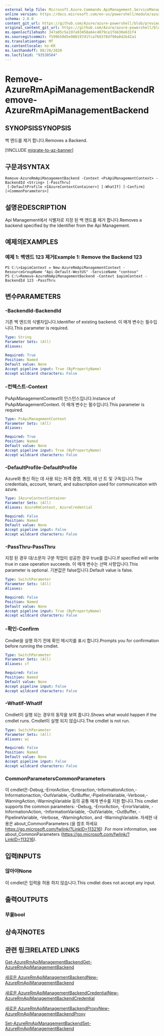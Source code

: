 ```yaml
---
external help file: Microsoft.Azure.Commands.ApiManagement.ServiceManagement.dll-Help.xml
online version: https://docs.microsoft.com/en-us/powershell/module/azurerm.apimanagement/remove-azurermapimanagementbackend
schema: 2.0.0
content_git_url: https://github.com/Azure/azure-powershell/blob/preview/src/ResourceManager/ApiManagement/Commands.ApiManagement/help/Remove-AzureRmApiManagementBackend.md
original_content_git_url: https://github.com/Azure/azure-powershell/blob/preview/src/ResourceManager/ApiManagement/Commands.ApiManagement/help/Remove-AzureRmApiManagementBackend.md
ms.openlocfilehash: 347a05c5e197a93458a64c4079ce1fd430e631f4
ms.sourcegitcommit: f599b50d5e980197d1fca769378df90a842b42a1
ms.translationtype: MT
ms.contentlocale: ko-KR
ms.lasthandoff: 08/20/2020
ms.locfileid: "93530584"
---
```

# <span data-ttu-id="b6115-101">Remove-AzureRmApiManagementBackend</span><span class="sxs-lookup"><span data-stu-id="b6115-101">Remove-AzureRmApiManagementBackend</span></span>

## <span data-ttu-id="b6115-102">SYNOPSIS</span><span class="sxs-lookup"><span data-stu-id="b6115-102">SYNOPSIS</span></span>
<span data-ttu-id="b6115-103">백 엔드를 제거 합니다.</span><span class="sxs-lookup"><span data-stu-id="b6115-103">Removes a Backend.</span></span>

[!INCLUDE [migrate-to-az-banner](../../includes/migrate-to-az-banner.md)]

## <span data-ttu-id="b6115-104">구문과</span><span class="sxs-lookup"><span data-stu-id="b6115-104">SYNTAX</span></span>

```
Remove-AzureRmApiManagementBackend -Context <PsApiManagementContext> -BackendId <String> [-PassThru]
 [-DefaultProfile <IAzureContextContainer>] [-WhatIf] [-Confirm] [<CommonParameters>]
```

## <span data-ttu-id="b6115-105">설명은</span><span class="sxs-lookup"><span data-stu-id="b6115-105">DESCRIPTION</span></span>
<span data-ttu-id="b6115-106">Api Management에서 식별자로 지정 된 백 엔드를 제거 합니다.</span><span class="sxs-lookup"><span data-stu-id="b6115-106">Removes a backend specified by the Identifier from the Api Management.</span></span>

## <span data-ttu-id="b6115-107">예제의</span><span class="sxs-lookup"><span data-stu-id="b6115-107">EXAMPLES</span></span>

### <span data-ttu-id="b6115-108">예제 1: 백엔드 123 제거</span><span class="sxs-lookup"><span data-stu-id="b6115-108">Example 1: Remove the Backend 123</span></span>
```
PS C:\>$apimContext = New-AzureRmApiManagementContext -ResourceGroupName "Api-Default-WestUS" -ServiceName "contoso"
PS C:\>Remove-AzureRmApiManagementBackend -Context $apimContext -BackendId 123 -PassThru
```

## <span data-ttu-id="b6115-109">변수</span><span class="sxs-lookup"><span data-stu-id="b6115-109">PARAMETERS</span></span>

### <span data-ttu-id="b6115-110">-BackendId</span><span class="sxs-lookup"><span data-stu-id="b6115-110">-BackendId</span></span>
<span data-ttu-id="b6115-111">기존 백 엔드의 식별자입니다.</span><span class="sxs-lookup"><span data-stu-id="b6115-111">Identifier of existing backend.</span></span>
<span data-ttu-id="b6115-112">이 매개 변수는 필수입니다.</span><span class="sxs-lookup"><span data-stu-id="b6115-112">This parameter is required.</span></span>

```yaml
Type: String
Parameter Sets: (All)
Aliases: 

Required: True
Position: Named
Default value: None
Accept pipeline input: True (ByPropertyName)
Accept wildcard characters: False
```

### <span data-ttu-id="b6115-113">-컨텍스트</span><span class="sxs-lookup"><span data-stu-id="b6115-113">-Context</span></span>
<span data-ttu-id="b6115-114">PsApiManagementContext의 인스턴스입니다.</span><span class="sxs-lookup"><span data-stu-id="b6115-114">Instance of PsApiManagementContext.</span></span>
<span data-ttu-id="b6115-115">이 매개 변수는 필수입니다.</span><span class="sxs-lookup"><span data-stu-id="b6115-115">This parameter is required.</span></span>

```yaml
Type: PsApiManagementContext
Parameter Sets: (All)
Aliases: 

Required: True
Position: Named
Default value: None
Accept pipeline input: True (ByPropertyName)
Accept wildcard characters: False
```

### <span data-ttu-id="b6115-116">-DefaultProfile</span><span class="sxs-lookup"><span data-stu-id="b6115-116">-DefaultProfile</span></span>
<span data-ttu-id="b6115-117">Azure와 통신 하는 데 사용 되는 자격 증명, 계정, 테 넌 트 및 구독입니다.</span><span class="sxs-lookup"><span data-stu-id="b6115-117">The credentials, account, tenant, and subscription used for communication with azure.</span></span>
 
```yaml
Type: IAzureContextContainer
Parameter Sets: (All)
Aliases: AzureRmContext, AzureCredential

Required: False
Position: Named
Default value: None
Accept pipeline input: False
Accept wildcard characters: False
```

### <span data-ttu-id="b6115-118">-PassThru</span><span class="sxs-lookup"><span data-stu-id="b6115-118">-PassThru</span></span>
<span data-ttu-id="b6115-119">지정 된 경우 대/소문자 구분 작업이 성공한 경우 true를 씁니다.</span><span class="sxs-lookup"><span data-stu-id="b6115-119">If specified will write true in case operation succeeds.</span></span>
<span data-ttu-id="b6115-120">이 매개 변수는 선택 사항입니다.</span><span class="sxs-lookup"><span data-stu-id="b6115-120">This parameter is optional.</span></span>
<span data-ttu-id="b6115-121">기본값은 false입니다.</span><span class="sxs-lookup"><span data-stu-id="b6115-121">Default value is false.</span></span>

```yaml
Type: SwitchParameter
Parameter Sets: (All)
Aliases: 

Required: False
Position: Named
Default value: None
Accept pipeline input: True (ByPropertyName)
Accept wildcard characters: False
```

### <span data-ttu-id="b6115-122">-확인</span><span class="sxs-lookup"><span data-stu-id="b6115-122">-Confirm</span></span>
<span data-ttu-id="b6115-123">Cmdlet을 실행 하기 전에 확인 메시지를 표시 합니다.</span><span class="sxs-lookup"><span data-stu-id="b6115-123">Prompts you for confirmation before running the cmdlet.</span></span>

```yaml
Type: SwitchParameter
Parameter Sets: (All)
Aliases: cf

Required: False
Position: Named
Default value: None
Accept pipeline input: False
Accept wildcard characters: False
```

### <span data-ttu-id="b6115-124">-WhatIf</span><span class="sxs-lookup"><span data-stu-id="b6115-124">-WhatIf</span></span>
<span data-ttu-id="b6115-125">Cmdlet이 실행 되는 경우의 동작을 보여 줍니다.</span><span class="sxs-lookup"><span data-stu-id="b6115-125">Shows what would happen if the cmdlet runs.</span></span> <span data-ttu-id="b6115-126">Cmdlet이 실행 되지 않습니다.</span><span class="sxs-lookup"><span data-stu-id="b6115-126">The cmdlet is not run.</span></span>

```yaml
Type: SwitchParameter
Parameter Sets: (All)
Aliases: wi

Required: False
Position: Named
Default value: None
Accept pipeline input: False
Accept wildcard characters: False
```

### <span data-ttu-id="b6115-127">CommonParameters</span><span class="sxs-lookup"><span data-stu-id="b6115-127">CommonParameters</span></span>
<span data-ttu-id="b6115-128">이 cmdlet은-Debug,-ErrorAction,-Erroraction,-InformationAction,-Informationaction,-OutVariable,-OutBuffer,-PipelineVariable,-Verbose,-WarningAction,-WarningVariable 등의 공통 매개 변수를 지원 합니다.</span><span class="sxs-lookup"><span data-stu-id="b6115-128">This cmdlet supports the common parameters: -Debug, -ErrorAction, -ErrorVariable, -InformationAction, -InformationVariable, -OutVariable, -OutBuffer, -PipelineVariable, -Verbose, -WarningAction, and -WarningVariable.</span></span> <span data-ttu-id="b6115-129">자세한 내용은 about_CommonParameters (을 참조 하세요 https://go.microsoft.com/fwlink/?LinkID=113216) .</span><span class="sxs-lookup"><span data-stu-id="b6115-129">For more information, see about_CommonParameters (https://go.microsoft.com/fwlink/?LinkID=113216).</span></span>

## <span data-ttu-id="b6115-130">입력</span><span class="sxs-lookup"><span data-stu-id="b6115-130">INPUTS</span></span>

### <span data-ttu-id="b6115-131">않아야</span><span class="sxs-lookup"><span data-stu-id="b6115-131">None</span></span>
<span data-ttu-id="b6115-132">이 cmdlet은 입력을 허용 하지 않습니다.</span><span class="sxs-lookup"><span data-stu-id="b6115-132">This cmdlet does not accept any input.</span></span>

## <span data-ttu-id="b6115-133">출력</span><span class="sxs-lookup"><span data-stu-id="b6115-133">OUTPUTS</span></span>

### <span data-ttu-id="b6115-134">부울</span><span class="sxs-lookup"><span data-stu-id="b6115-134">bool</span></span>

## <span data-ttu-id="b6115-135">상속자</span><span class="sxs-lookup"><span data-stu-id="b6115-135">NOTES</span></span>

## <span data-ttu-id="b6115-136">관련 링크</span><span class="sxs-lookup"><span data-stu-id="b6115-136">RELATED LINKS</span></span>

[<span data-ttu-id="b6115-137">Get-AzureRmApiManagementBackend</span><span class="sxs-lookup"><span data-stu-id="b6115-137">Get-AzureRmApiManagementBackend</span></span>](./Get-AzureRmApiManagementBackend)

[<span data-ttu-id="b6115-138">새로운 AzureRmApiManagementBackend</span><span class="sxs-lookup"><span data-stu-id="b6115-138">New-AzureRmApiManagementBackend</span></span>](./New-AzureRmApiManagementBackend.md)

[<span data-ttu-id="b6115-139">새로운 AzureRmApiManagementBackendCredential</span><span class="sxs-lookup"><span data-stu-id="b6115-139">New-AzureRmApiManagementBackendCredential</span></span>](./New-AzureRmApiManagementBackendCredential.md)

[<span data-ttu-id="b6115-140">새로운 AzureRmApiManagementBackendProxy</span><span class="sxs-lookup"><span data-stu-id="b6115-140">New-AzureRmApiManagementBackendProxy</span></span>](./New-AzureRmApiManagementBackendProxy.md)

[<span data-ttu-id="b6115-141">Set-AzureRmApiManagementBackend</span><span class="sxs-lookup"><span data-stu-id="b6115-141">Set-AzureRmApiManagementBackend</span></span>](./Set-AzureRmApiManagementBackend.md)
